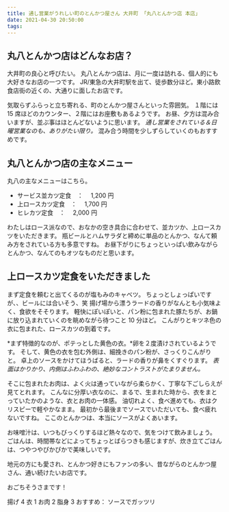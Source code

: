 ```yaml
---
title: 通し営業がうれしい町のとんかつ屋さん 大井町 「丸八とんかつ店 本店」
date: 2021-04-30 20:50:00
tags:
---
```


## 丸八とんかつ店はどんなお店？

大井町の良心と呼びたい。
丸八とんかつ店は、月に一度は訪れる、個人的にも大好きなお店の一つです。
JR/東急の大井町駅を出て、徒歩数分ほど。東小路飲食店街の近くの、大通りに面したお店です。

気取らずふらっと立ち寄れる、町のとんかつ屋さんといった雰囲気。
１階には 15 席ほどのカウンター、２階にはお座敷もあるようです。
お昼、夕方は混み合いますが、並ぶ事はほとんどないように思います。
_通し営業をされている＆日曜営業なのも、ありがたい限り。_
混み合う時間を少しずらしていくのもおすすめです。

## 丸八とんかつ店の主なメニュー

丸八の主なメニューはこちら。

- サービス並カツ定食　：　 1,200 円
- 上ロースカツ定食　：　 1,700 円
- ヒレカツ定食　：　 2,000 円

わたしはロース派なので、おなかの空き具合に合わせて、並カツか、上ロースカツをいただきます。
瓶ビールとハムサラダと締めに単品のとんかつ、なんて頼み方をされている方も多意ですね。
お昼下がりにちょっといっぱい飲みながらとんかつ、なんてのもオツなものだと思います。

## 上ロースカツ定食をいただきました

まず定食を頼むと出てくるのが塩もみのキャベツ。
ちょっとしょっぱいですが、、ビールには合いそう、笑
揚げ場から漂うラードの香りがなんとも小気味よく、食欲をそそります。
軽快にぽいぽいと、パン粉に包まれた豚たちが、お鍋に放り込まれていくのを眺めながら待つこと 10 分ほど。
こんがりとキツネ色の衣に包まれた、ロースカツの到着です。

*まず特徴的なのが、ポテっとした黄色の衣。*卵を２度漬けされているようです。
そして、黄色の衣を包む外側は、細挽きのパン粉が、さっくりこんがりと。
卓上のソースをかけてほうばると、ラードの香りが鼻をくすぐります。
_表面はかりかり、内側はふわふわの、絶妙なコントラストがたまりません。_

そこに包まれたお肉は、よく火は通っていながら柔らかく、丁寧な下ごしらえが見てとれます。
こんなに分厚い衣なのに、まるで、生まれた時から、衣をまとっていたかのような、衣とお肉の一体感。
油切れよく、食べ進めても、衣はクリスピーで軽やかなまま。
最初から最後までソースでいただいても、食べ疲れないですね。
ここのとんかつは、本当にソースがよくあいます。

お味噌汁は、いつもびっくりするほど熱々なので、気をつけて飲みましょう。
ごはんは、時間帯などによってちょっとばらつきも感じますが、炊き立てごはんは、つやつやぴかぴかで美味しいです。

地元の方にも愛され、とんかつ好きにもファンの多い、昔ながらのとんかつ屋さん、通い続けたいお店です。

おごちそうさまです！

揚げ 4
衣 1
お肉 2
脂身 3
おすすめ： ソースでガッツリ
